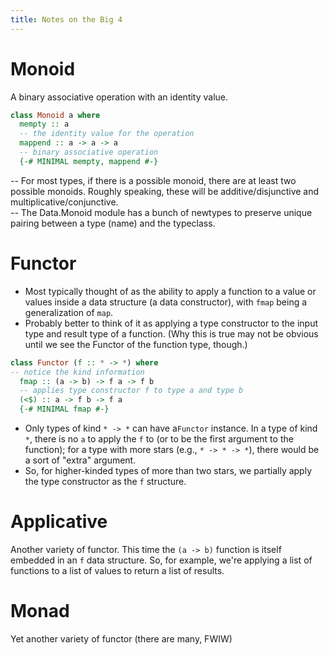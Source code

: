 ```yaml
---
title: Notes on the Big 4
---
```


# Monoid 

A binary associative operation with an identity value.

```haskell
class Monoid a where
  mempty :: a
  -- the identity value for the operation
  mappend :: a -> a -> a
  -- binary associative operation
  {-# MINIMAL mempty, mappend #-}
```
-- For most types, if there is a possible monoid, there are at least two possible monoids. Roughly speaking, these will be additive/disjunctive and multiplicative/conjunctive.  
-- The Data.Monoid module has a bunch of newtypes to preserve unique pairing between a type (name) and the typeclass.


# Functor  

- Most typically thought of as the ability to apply a function to a value or values inside a data structure (a data constructor), with `fmap` being a generalization of `map`.  
- Probably better to think of it as applying a type constructor to the input type and result type of a function. (Why this is true may not be obvious until we see the Functor of the function type, though.)

```haskell
class Functor (f :: * -> *) where
-- notice the kind information
  fmap :: (a -> b) -> f a -> f b
  -- applies type constructor f to type a and type b
  (<$) :: a -> f b -> f a
  {-# MINIMAL fmap #-}
```
- Only types of kind `* -> *` can have a`Functor` instance. In a type of kind `*`, there is no `a` to apply the `f` to (or to be the first argument to the function); for a type with more stars (e.g., `* -> * -> *`), there would be a sort of "extra" argument. 
- So, for higher-kinded types of more than two stars, we partially apply the type constructor as the `f` structure. 

# Applicative

Another variety of functor. This time the `(a -> b)` function is itself embedded in an `f` data structure. So, for example, we're applying a list of functions to a list of values to return a list of results.

# Monad

Yet another variety of functor (there are many, FWIW)